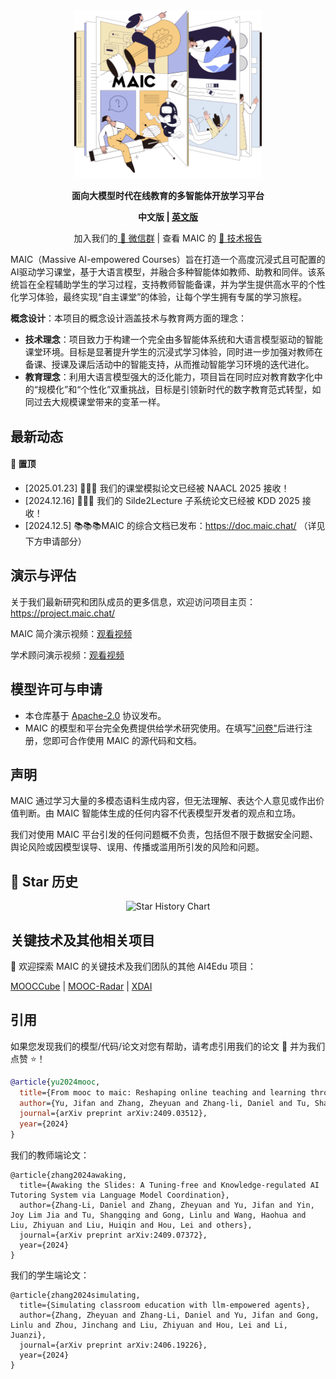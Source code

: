 <div align="center">
<img src="./docs/maic_logo.jpg" width="300em" ></img> 

<strong>面向大模型时代在线教育的多智能体开放学习平台</strong> 

<strong>中文版 | [英文版](./README.md)</strong>

加入我们的<a href="docs/wechat.md" target="_blank"> 💬 微信群</a> | 查看 MAIC 的 <a href="https://arxiv.org/abs/2409.03512" target="_blank"> 📖 技术报告</a> </div>

MAIC（Massive AI-empowered Courses）旨在打造一个高度沉浸式且可配置的AI驱动学习课堂，基于大语言模型，并融合多种智能体如教师、助教和同伴。该系统旨在全程辅助学生的学习过程，支持教师智能备课，并为学生提供高水平的个性化学习体验，最终实现“自主课堂”的体验，让每个学生拥有专属的学习旅程。

**概念设计**：本项目的概念设计涵盖技术与教育两方面的理念：

* **技术理念**：项目致力于构建一个完全由多智能体系统和大语言模型驱动的智能课堂环境。目标是显著提升学生的沉浸式学习体验，同时进一步加强对教师在备课、授课及课后活动中的智能支持，从而推动智能学习环境的迭代进化。
* **教育理念**：利用大语言模型强大的泛化能力，项目旨在同时应对教育数字化中的“规模化”和“个性化”双重挑战，目标是引领新时代的数字教育范式转型，如同过去大规模课堂带来的变革一样。

## 最新动态 <!-- omit in toc -->

#### 📌 置顶

* [2025.01.23] 🚀🚀🚀 我们的课堂模拟论文已经被 NAACL 2025 接收！ 
* [2024.12.16] 🚀🚀🚀 我们的 Silde2Lecture 子系统论文已经被 KDD 2025 接收！ 
* [2024.12.5] 📚📚📚MAIC 的综合文档已发布：https://doc.maic.chat/ （详见下方申请部分）

## 演示与评估 <!-- omit in toc -->

关于我们最新研究和团队成员的更多信息，欢迎访问项目主页：https://project.maic.chat/

MAIC 简介演示视频：[观看视频](https://cloud.tsinghua.edu.cn/f/24c66e1318fc403e99d5/)

学术顾问演示视频：[观看视频](https://cloud.tsinghua.edu.cn/f/25f5416274cc410daf4a/)

## 模型许可与申请 <!-- omit in toc -->

* 本仓库基于 [Apache-2.0](https://github.com/OpenBMB/MiniCPM/blob/main/LICENSE) 协议发布。
* MAIC 的模型和平台完全免费提供给学术研究使用。在填写["问卷"](https://vd17d2kd0c.feishu.cn/share/base/form/shrcn2PmspMbOnXZi1hxbS5AA7d)后进行注册，您即可合作使用 MAIC 的源代码和文档。

## 声明 <!-- omit in toc -->

MAIC 通过学习大量的多模态语料生成内容，但无法理解、表达个人意见或作出价值判断。由 MAIC 智能体生成的任何内容不代表模型开发者的观点和立场。

我们对使用 MAIC 平台引发的任何问题概不负责，包括但不限于数据安全问题、舆论风险或因模型误导、误用、传播或滥用所引发的风险和问题。

## 🌟 Star 历史 <!-- omit in toc -->

<p align="center">   <img src="https://api.star-history.com/svg?repos=THU-MAIC/MAIC-Core&type=Date" alt="Star History Chart"> </p>

## 关键技术及其他相关项目 <!-- omit in toc -->

👏 欢迎探索 MAIC 的关键技术及我们团队的其他 AI4Edu 项目：

[MOOCCube](https://github.com/THU-KEG/MOOCCubeX?tab=readme-ov-file) | [MOOC-Radar](https://github.com/THU-KEG/MOOC-Radar) | [XDAI](https://github.com/THUDM/XDAI) 

## 引用 <!-- omit in toc -->

如果您发现我们的模型/代码/论文对您有帮助，请考虑引用我们的论文 📝 并为我们点赞 ⭐️！

```bib
@article{yu2024mooc,
  title={From mooc to maic: Reshaping online teaching and learning through llm-driven agents},
  author={Yu, Jifan and Zhang, Zheyuan and Zhang-li, Daniel and Tu, Shangqing and Hao, Zhanxin and Li, Rui Miao and Li, Haoxuan and Wang, Yuanchun and Li, Hanming and Gong, Linlu and others},
  journal={arXiv preprint arXiv:2409.03512},
  year={2024}
}
```

我们的教师端论文：

```
@article{zhang2024awaking,
  title={Awaking the Slides: A Tuning-free and Knowledge-regulated AI Tutoring System via Language Model Coordination},
  author={Zhang-Li, Daniel and Zhang, Zheyuan and Yu, Jifan and Yin, Joy Lim Jia and Tu, Shangqing and Gong, Linlu and Wang, Haohua and Liu, Zhiyuan and Liu, Huiqin and Hou, Lei and others},
  journal={arXiv preprint arXiv:2409.07372},
  year={2024}
}
```

我们的学生端论文：

```
@article{zhang2024simulating,
  title={Simulating classroom education with llm-empowered agents},
  author={Zhang, Zheyuan and Zhang-Li, Daniel and Yu, Jifan and Gong, Linlu and Zhou, Jinchang and Liu, Zhiyuan and Hou, Lei and Li, Juanzi},
  journal={arXiv preprint arXiv:2406.19226},
  year={2024}
}
```







##### 